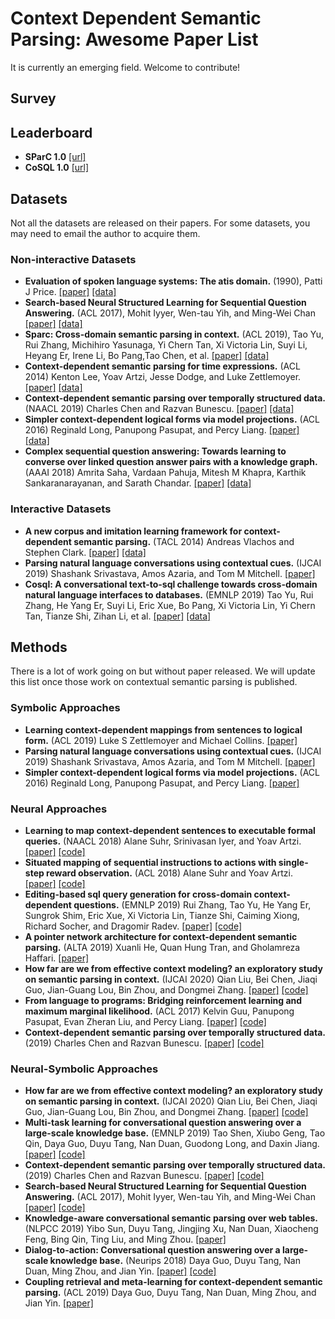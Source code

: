 # Context Dependent Semantic Parsing: Awesome Paper List
It is currently an emerging field. Welcome to contribute!
## Survey 

## Leaderboard
- **SParC 1.0** [[url]](https://yale-lily.github.io/sparc)
- **CoSQL 1.0** [[url]](https://yale-lily.github.io/cosql)
## Datasets
Not all the datasets are released on their papers. For some datasets, you may need to email the author to acquire them.
### Non-interactive Datasets
- **Evaluation of spoken language systems: The atis domain.** (1990), Patti J Price. [[paper]](https://www.aclweb.org/anthology/H90-1020.pdf) [[data]](https://catalog.ldc.upenn.edu/LDC2019T04)
- **Search-based Neural Structured Learning for Sequential Question Answering.** (ACL 2017), Mohit Iyyer, Wen-tau Yih, and Ming-Wei Chan [[paper]](https://www.aclweb.org/anthology/P17-1167.pdf) [[data]](https://github.com/microsoft/DynSP)
- **Sparc: Cross-domain semantic parsing in context.** (ACL 2019), Tao Yu, Rui Zhang, Michihiro Yasunaga, Yi Chern Tan, Xi Victoria Lin, Suyi Li, Heyang Er, Irene Li, Bo Pang,Tao Chen, et al. [[paper]](https://arxiv.org/pdf/1906.02285.pdf) [[data]](https://yale-lily.github.io/sparc)
- **Context-dependent semantic parsing for time expressions.** (ACL 2014) Kenton Lee, Yoav Artzi, Jesse Dodge, and Luke Zettlemoyer. [[paper]](https://www.aclweb.org/anthology/P14-1135.pdf) [[data]](https://bitbucket.org/kentonl/uwtime/src/master/)
- **Context-dependent semantic parsing over temporally structured data.** (NAACL 2019) Charles Chen and Razvan Bunescu. [[paper]](https://www.aclweb.org/anthology/N19-1360.pdf) [[data]](https://github.com/charleschen1015/SemanticParsing)
- **Simpler context-dependent logical forms via model projections.** (ACL 2016) Reginald Long, Panupong Pasupat, and Percy Liang. [[paper]](https://arxiv.org/pdf/1606.05378.pdf) [[data]](https://nlp.stanford.edu/projects/scone/)
- **Complex sequential question answering: Towards learning to converse over linked question answer pairs with a knowledge graph.** (AAAI 2018) Amrita Saha, Vardaan Pahuja, Mitesh M Khapra, Karthik Sankaranarayanan, and Sarath Chandar. [[paper]](https://arxiv.org/pdf/1801.10314.pdf) [[data]](https://amritasaha1812.github.io/CSQA/)
### Interactive Datasets
- **A new corpus and imitation learning framework for context-dependent semantic parsing.** (TACL 2014) Andreas Vlachos and Stephen Clark. [[paper]](https://www.aclweb.org/anthology/Q14-1042.pdf) [[data]](https://sites.google.com/site/andreasvlachos/resources)
- **Parsing natural language conversations using contextual cues.** (IJCAI 2019) Shashank Srivastava, Amos Azaria, and Tom M Mitchell. [[paper]](https://www.ijcai.org/Proceedings/2017/0571.pdf)
- **Cosql: A conversational text-to-sql challenge towards cross-domain natural language interfaces to databases.** (EMNLP 2019) Tao Yu, Rui Zhang, He Yang Er, Suyi Li, Eric Xue, Bo Pang, Xi Victoria Lin, Yi Chern Tan, Tianze Shi, Zihan Li, et al. [[paper]](https://arxiv.org/pdf/1909.05378.pdf) [[data]](https://yale-lily.github.io/cosql)
## Methods
There is a lot of work going on but without paper released. We will update this list once those work on contextual semantic parsing is published.
### Symbolic Approaches
- **Learning context-dependent mappings from sentences to logical form.** (ACL 2019) Luke S Zettlemoyer and Michael Collins. [[paper]](https://www.aclweb.org/anthology/P09-1110.pdf)
- **Parsing natural language conversations using contextual cues.** (IJCAI 2019) Shashank Srivastava, Amos Azaria, and Tom M Mitchell. [[paper]](https://www.ijcai.org/Proceedings/2017/0571.pdf)
- **Simpler context-dependent logical forms via model projections.** (ACL 2016) Reginald Long, Panupong Pasupat, and Percy Liang. [[paper]](https://arxiv.org/pdf/1606.05378.pdf)
### Neural Approaches
- **Learning to map context-dependent sentences to executable formal queries.** (NAACL 2018) Alane Suhr, Srinivasan Iyer, and Yoav Artzi. [[paper]](https://arxiv.org/pdf/1804.06868.pdf) [[code]](https://github.com/lil-lab/atis)
- **Situated mapping of sequential instructions to actions with single-step reward observation.** (ACL 2018) Alane Suhr and Yoav Artzi. [[paper]](https://www.aclweb.org/anthology/P18-1193.pdf) [[code]](https://github.com/lil-lab/scone)
- **Editing-based sql query generation for cross-domain context-dependent questions.** (EMNLP 2019) Rui Zhang, Tao Yu, He Yang Er, Sungrok Shim, Eric Xue, Xi Victoria Lin, Tianze Shi, Caiming Xiong, Richard Socher, and Dragomir Radev. [[paper]](https://arxiv.org/pdf/1909.00786.pdf) [[code]](https://github.com/ryanzhumich/editsql)
- **A pointer network architecture for context-dependent semantic parsing.** (ALTA 2019) Xuanli He, Quan Hung Tran, and Gholamreza Haffari. [[paper]](https://www.aclweb.org/anthology/U19-1013.pdf)
- **How far are we from effective context modeling? an exploratory study on semantic parsing in context.** (IJCAI 2020) Qian Liu, Bei Chen, Jiaqi Guo, Jian-Guang Lou, Bin Zhou, and Dongmei Zhang. [[paper]](https://www.ijcai.org/Proceedings/2020/0495.pdf) [[code]](https://github.com/microsoft/ContextualSP/tree/master/semantic_parsing_in_context)
- **From language to programs: Bridging reinforcement learning and maximum marginal likelihood.** (ACL 2017) Kelvin Guu, Panupong Pasupat, Evan Zheran Liu, and Percy Liang. [[paper]](https://arxiv.org/pdf/1704.07926.pdf) [[code]](https://github.com/kelvinguu/lang2program)
- **Context-dependent semantic parsing over temporally structured data.** (2019) Charles Chen and Razvan Bunescu. [[paper]](https://www.aclweb.org/anthology/N19-1360.pdf) [[code]](https://github.com/charleschen1015/SemanticParsing)
### Neural-Symbolic Approaches
- **How far are we from effective context modeling? an exploratory study on semantic parsing in context.** (IJCAI 2020) Qian Liu, Bei Chen, Jiaqi Guo, Jian-Guang Lou, Bin Zhou, and Dongmei Zhang. [[paper]](https://www.ijcai.org/Proceedings/2020/0495.pdf) [[code]](https://github.com/microsoft/ContextualSP/tree/master/semantic_parsing_in_context)
- **Multi-task learning for conversational question answering over a large-scale knowledge base.** (EMNLP 2019) Tao Shen, Xiubo Geng, Tao Qin, Daya Guo, Duyu Tang, Nan Duan, Guodong Long, and Daxin Jiang. [[paper]](https://www.aclweb.org/anthology/D19-1248.pdf) [[code]](https://github.com/taoshen58/MaSP)
- **Context-dependent semantic parsing over temporally structured data.** (2019) Charles Chen and Razvan Bunescu. [[paper]](https://www.aclweb.org/anthology/N19-1360.pdf) [[code]](https://github.com/charleschen1015/SemanticParsing)
- **Search-based Neural Structured Learning for Sequential Question Answering.** (ACL 2017), Mohit Iyyer, Wen-tau Yih, and Ming-Wei Chan [[paper]](https://www.aclweb.org/anthology/P17-1167.pdf) [[code]](https://github.com/microsoft/DynSP)
- **Knowledge-aware conversational semantic parsing over web tables.** (NLPCC 2019) Yibo Sun, Duyu Tang, Jingjing Xu, Nan Duan, Xiaocheng Feng, Bing Qin, Ting Liu, and Ming Zhou. [[paper]](https://arxiv.org/pdf/1809.04271.pdf)
- **Dialog-to-action: Conversational question answering over a large-scale knowledge base.** (Neurips 2018) Daya Guo, Duyu Tang, Nan Duan, Ming Zhou, and Jian Yin. [[paper]](https://papers.nips.cc/paper/7558-dialog-to-action-conversational-question-answering-over-a-large-scale-knowledge-base.pdf) [[code]](https://github.com/guoday/Dialog-to-Action)
- **Coupling retrieval and meta-learning for context-dependent semantic parsing.** (ACL 2019) Daya Guo, Duyu Tang, Nan Duan, Ming Zhou, and Jian Yin. [[paper]](https://arxiv.org/pdf/1906.07108.pdf)
